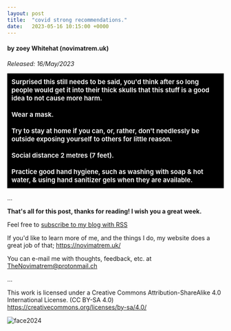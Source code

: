 ```yaml
---
layout: post
title:  "covid strong recommendations."
date:   2023-05-16 10:15:00 +0000
---
```

#### by zoey Whitehat (novimatrem.uk)
*Released: 16/May/2023*

<div style="background-color:black;">
<span style="color:white;"><article><span style="letter-spacing:-0px; padding:10px; font-size:15px; background-color:black; display:inline-block; font-weight:600;">Surprised this still needs to be said, you'd think after so long people would get it into their thick skulls that this stuff is a good idea to not cause more harm.
<br><br>
Wear a mask.
<br><br>
Try to stay at home if you can, or, rather, don't needlessly be 
outside exposing yourself to others for little reason.
<br><br>
Social distance 2 metres (7 feet).
<br><br>
Practice good hand hygiene, such as washing with soap & hot 
water, & using hand sanitizer gels when they are available.

</span>
</article>
</span>
</div>

...

**That's all for this post, thanks for reading! I wish you a great week.**

Feel free to <a href="https://novimatrem.gitlab.io/blog/feed.xml" target="_blank">subscribe to my blog with RSS</a>

If you'd like to learn more of me, and the things I do, my website does a great job of that; <a href="https://novimatrem.uk/" target="_blank">https://novimatrem.uk/</a>

You can e-mail me with thoughts, feedback, etc. at [TheNovimatrem@protonmail.ch](mailto:TheNovimatrem@protonmail.ch)

...

This work is licensed under a Creative Commons Attribution-ShareAlike 4.0 International License. (CC BY-SA 4.0)
<a href="https://creativecommons.org/licenses/by-sa/4.0/" target="_blank">https://creativecommons.org/licenses/by-sa/4.0/</a>

![face2024](https://gitlab.com/Novimatrem/blog/-/raw/master/face2024.png)
